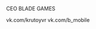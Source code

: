 CEO BLADE GAMES

vk.com/krutoyvr
vk.com/b_mobile

<!---
BLADE-GAMES/BLADE-GAMES is a ✨ special ✨ repository because its `README.md` (this file) appears on your GitHub profile.
You can click the Preview link to take a look at your changes.
--->
